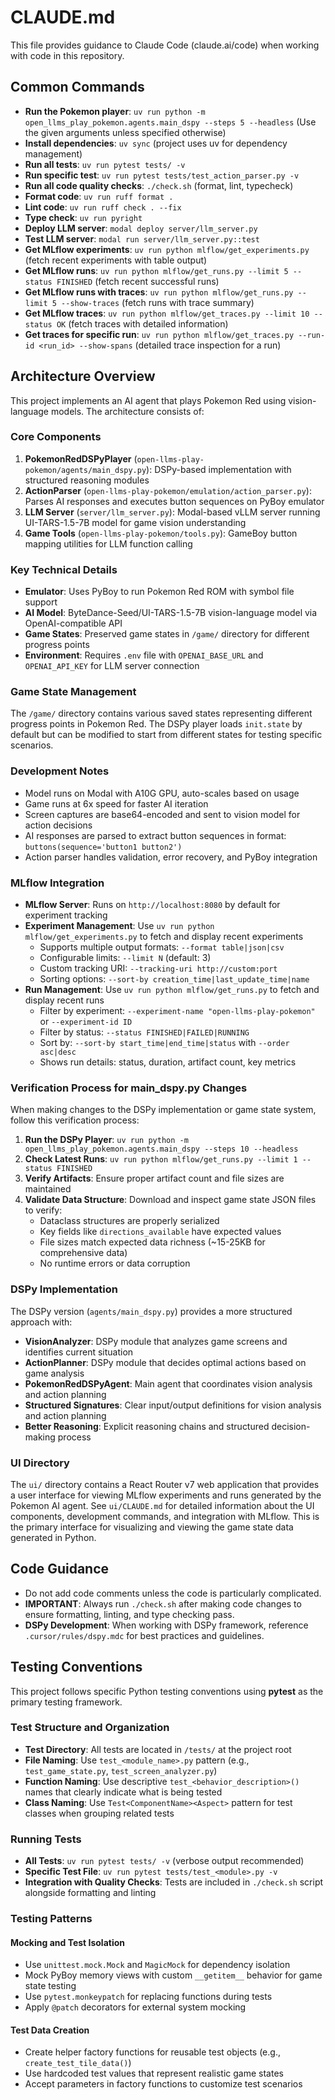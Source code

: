 # CLAUDE.md

This file provides guidance to Claude Code (claude.ai/code) when working with code in this repository.

## Common Commands

- **Run the Pokemon player**: `uv run python -m open_llms_play_pokemon.agents.main_dspy --steps 5 --headless` (Use the given arguments unless specified otherwise)
- **Install dependencies**: `uv sync` (project uses uv for dependency management)
- **Run all tests**: `uv run pytest tests/ -v`
- **Run specific test**: `uv run pytest tests/test_action_parser.py -v`
- **Run all code quality checks**: `./check.sh` (format, lint, typecheck)
- **Format code**: `uv run ruff format .`
- **Lint code**: `uv run ruff check . --fix`
- **Type check**: `uv run pyright`
- **Deploy LLM server**: `modal deploy server/llm_server.py`
- **Test LLM server**: `modal run server/llm_server.py::test`
- **Get MLflow experiments**: `uv run python mlflow/get_experiments.py` (fetch recent experiments with table output)
- **Get MLflow runs**: `uv run python mlflow/get_runs.py --limit 5 --status FINISHED` (fetch recent successful runs)
- **Get MLflow runs with traces**: `uv run python mlflow/get_runs.py --limit 5 --show-traces` (fetch runs with trace summary)
- **Get MLflow traces**: `uv run python mlflow/get_traces.py --limit 10 --status OK` (fetch traces with detailed information)
- **Get traces for specific run**: `uv run python mlflow/get_traces.py --run-id <run_id> --show-spans` (detailed trace inspection for a run)

## Architecture Overview

This project implements an AI agent that plays Pokemon Red using vision-language models. The architecture consists of:

### Core Components

1. **PokemonRedDSPyPlayer** (`open-llms-play-pokemon/agents/main_dspy.py`): DSPy-based implementation with structured reasoning modules
2. **ActionParser** (`open-llms-play-pokemon/emulation/action_parser.py`): Parses AI responses and executes button sequences on PyBoy emulator
3. **LLM Server** (`server/llm_server.py`): Modal-based vLLM server running UI-TARS-1.5-7B model for game vision understanding
4. **Game Tools** (`open-llms-play-pokemon/tools.py`): GameBoy button mapping utilities for LLM function calling

### Key Technical Details

- **Emulator**: Uses PyBoy to run Pokemon Red ROM with symbol file support
- **AI Model**: ByteDance-Seed/UI-TARS-1.5-7B vision-language model via OpenAI-compatible API
- **Game States**: Preserved game states in `/game/` directory for different progress points
- **Environment**: Requires `.env` file with `OPENAI_BASE_URL` and `OPENAI_API_KEY` for LLM server connection

### Game State Management

The `/game/` directory contains various saved states representing different progress points in Pokemon Red. The DSPy player loads `init.state` by default but can be modified to start from different states for testing specific scenarios.

### Development Notes

- Model runs on Modal with A10G GPU, auto-scales based on usage
- Game runs at 6x speed for faster AI iteration
- Screen captures are base64-encoded and sent to vision model for action decisions
- AI responses are parsed to extract button sequences in format: `buttons(sequence='button1 button2')`
- Action parser handles validation, error recovery, and PyBoy integration

### MLflow Integration

- **MLflow Server**: Runs on `http://localhost:8080` by default for experiment tracking
- **Experiment Management**: Use `uv run python mlflow/get_experiments.py` to fetch and display recent experiments
  - Supports multiple output formats: `--format table|json|csv`
  - Configurable limits: `--limit N` (default: 3)
  - Custom tracking URI: `--tracking-uri http://custom:port`
  - Sorting options: `--sort-by creation_time|last_update_time|name`
- **Run Management**: Use `uv run python mlflow/get_runs.py` to fetch and display recent runs
  - Filter by experiment: `--experiment-name "open-llms-play-pokemon"` or `--experiment-id ID`
  - Filter by status: `--status FINISHED|FAILED|RUNNING`
  - Sort by: `--sort-by start_time|end_time|status` with `--order asc|desc`
  - Shows run details: status, duration, artifact count, key metrics

### Verification Process for main_dspy.py Changes

When making changes to the DSPy implementation or game state system, follow this verification process:

1. **Run the DSPy Player**: `uv run python -m open_llms_play_pokemon.agents.main_dspy --steps 10 --headless`
2. **Check Latest Runs**: `uv run python mlflow/get_runs.py --limit 1 --status FINISHED`
3. **Verify Artifacts**: Ensure proper artifact count and file sizes are maintained
4. **Validate Data Structure**: Download and inspect game state JSON files to verify:
   - Dataclass structures are properly serialized
   - Key fields like `directions_available` have expected values
   - File sizes match expected data richness (~15-25KB for comprehensive data)
   - No runtime errors or data corruption

### DSPy Implementation

The DSPy version (`agents/main_dspy.py`) provides a more structured approach with:

- **VisionAnalyzer**: DSPy module that analyzes game screens and identifies current situation
- **ActionPlanner**: DSPy module that decides optimal actions based on game analysis
- **PokemonRedDSPyAgent**: Main agent that coordinates vision analysis and action planning
- **Structured Signatures**: Clear input/output definitions for vision analysis and action planning
- **Better Reasoning**: Explicit reasoning chains and structured decision-making process

### UI Directory

The `ui/` directory contains a React Router v7 web application that provides a user interface for viewing MLflow experiments and runs generated by the Pokemon AI agent. See `ui/CLAUDE.md` for detailed information about the UI components, development commands, and integration with MLflow.
This is the primary interface for visualizing and viewing the game state data generated in Python.

## Code Guidance

- Do not add code comments unless the code is particularly complicated.
- **IMPORTANT**: Always run `./check.sh` after making code changes to ensure formatting, linting, and type checking pass.
- **DSPy Development**: When working with DSPy framework, reference `.cursor/rules/dspy.mdc` for best practices and guidelines.

## Testing Conventions

This project follows specific Python testing conventions using **pytest** as the primary testing framework.

### **Test Structure and Organization**

- **Test Directory**: All tests are located in `/tests/` at the project root
- **File Naming**: Use `test_<module_name>.py` pattern (e.g., `test_game_state.py`, `test_screen_analyzer.py`)
- **Function Naming**: Use descriptive `test_<behavior_description>()` names that clearly indicate what is being tested
- **Class Naming**: Use `Test<ComponentName><Aspect>` pattern for test classes when grouping related tests

### **Running Tests**

- **All Tests**: `uv run pytest tests/ -v` (verbose output recommended)
- **Specific Test File**: `uv run pytest tests/test_<module>.py -v`
- **Integration with Quality Checks**: Tests are included in `./check.sh` script alongside formatting and linting

### **Testing Patterns**

#### **Mocking and Test Isolation**
- Use `unittest.mock.Mock` and `MagicMock` for dependency isolation
- Mock PyBoy memory views with custom `__getitem__` behavior for game state testing
- Use `pytest.monkeypatch` for replacing functions during tests
- Apply `@patch` decorators for external system mocking

#### **Test Data Creation**
- Create helper factory functions for reusable test objects (e.g., `create_test_tile_data()`)
- Use hardcoded test values that represent realistic game states
- Accept parameters in factory functions to customize test scenarios